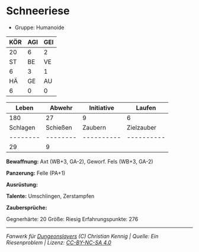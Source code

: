 # Schneeriese  
- Gruppe: Humanoide  

| KÖR | AGI | GEI |  
| --- | --- | --- |  
| 20  | 6   | 2   |
| ST  | BE  | VE  |  
| 6   | 3   | 1   |
| HÄ  | GE  | AU  |  
| 6   | 0   | 0   |


| Leben    | Abwehr   | Initiative | Laufen     |
| -------- | -------- | ---------- | ---------- |
| 180      | 27       | 9          | 6          |
| Schlagen | Schießen | Zaubern    | Zielzauber |
| -------- | -------- | ---------- | ---------- |
| 29       | 9        |            |            |

**Bewaffnung:**
Axt (WB+3, GA-2), Geworf. Fels (WB+3, GA-2)

**Panzerung:**
Felle (PA+1)

**Ausrüstung:**


**Talente:**
Umschlingen, Zerstampfen

**Zaubersprüche:**


Gegnerhärte: 20
Größe: Riesig
Erfahrungspunkte: 276



___
*Fanwerk für [Dungeonslayers](https://www.dungeonslayers.net/) (C) Christian Kennig | Quelle: Ein Riesenproblem | Lizenz: [CC-BY-NC-SA 4.0](https://creativecommons.org/licenses/by-nc-sa/4.0/deed.de)*